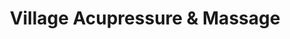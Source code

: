 ---
title: "Village Acupressure & Massage"
url: /bethlehem/village-acupressure-and-massage/
shop: massage
---